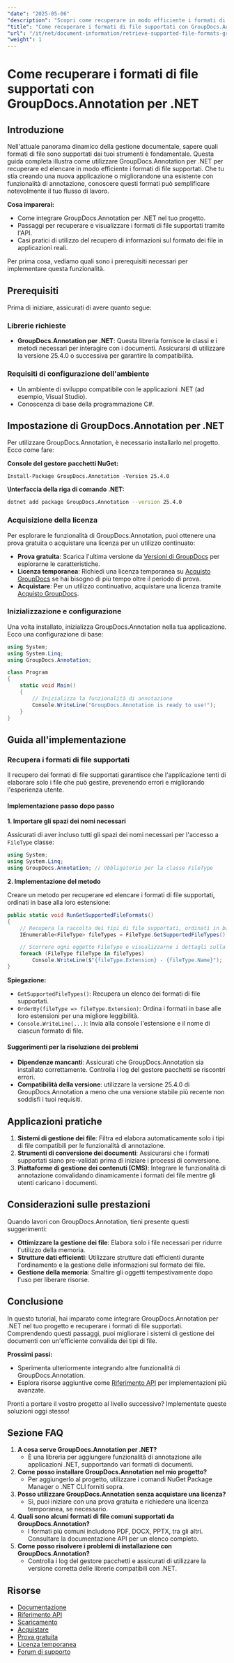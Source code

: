```yaml
---
"date": "2025-05-06"
"description": "Scopri come recuperare in modo efficiente i formati di file supportati utilizzando GroupDocs.Annotation per .NET. Questa guida illustra integrazione, implementazione e applicazioni pratiche."
"title": "Come recuperare i formati di file supportati con GroupDocs.Annotation per .NET&#58; una guida completa"
"url": "/it/net/document-information/retrieve-supported-file-formats-groupdocs-annotation-net/"
"weight": 1
---
```


# Come recuperare i formati di file supportati con GroupDocs.Annotation per .NET

## Introduzione

Nell'attuale panorama dinamico della gestione documentale, sapere quali formati di file sono supportati dai tuoi strumenti è fondamentale. Questa guida completa illustra come utilizzare GroupDocs.Annotation per .NET per recuperare ed elencare in modo efficiente i formati di file supportati. Che tu stia creando una nuova applicazione o migliorandone una esistente con funzionalità di annotazione, conoscere questi formati può semplificare notevolmente il tuo flusso di lavoro.

**Cosa imparerai:**

- Come integrare GroupDocs.Annotation per .NET nel tuo progetto.
- Passaggi per recuperare e visualizzare i formati di file supportati tramite l'API.
- Casi pratici di utilizzo del recupero di informazioni sul formato dei file in applicazioni reali.

Per prima cosa, vediamo quali sono i prerequisiti necessari per implementare questa funzionalità.

## Prerequisiti

Prima di iniziare, assicurati di avere quanto segue:

### Librerie richieste
- **GroupDocs.Annotation per .NET**: Questa libreria fornisce le classi e i metodi necessari per interagire con i documenti. Assicurarsi di utilizzare la versione 25.4.0 o successiva per garantire la compatibilità.
  
### Requisiti di configurazione dell'ambiente
- Un ambiente di sviluppo compatibile con le applicazioni .NET (ad esempio, Visual Studio).
- Conoscenza di base della programmazione C#.

## Impostazione di GroupDocs.Annotation per .NET

Per utilizzare GroupDocs.Annotation, è necessario installarlo nel progetto. Ecco come fare:

**Console del gestore pacchetti NuGet:**

```shell
Install-Package GroupDocs.Annotation -Version 25.4.0
```

**\Interfaccia della riga di comando .NET:**

```bash
dotnet add package GroupDocs.Annotation --version 25.4.0
```

### Acquisizione della licenza

Per esplorare le funzionalità di GroupDocs.Annotation, puoi ottenere una prova gratuita o acquistare una licenza per un utilizzo continuato:

- **Prova gratuita**: Scarica l'ultima versione da [Versioni di GroupDocs](https://releases.groupdocs.com/annotation/net/) per esplorarne le caratteristiche.
- **Licenza temporanea**: Richiedi una licenza temporanea su [Acquisto GroupDocs](https://purchase.groupdocs.com/temporary-license/) se hai bisogno di più tempo oltre il periodo di prova.
- **Acquistare**: Per un utilizzo continuativo, acquistare una licenza tramite [Acquisto GroupDocs](https://purchase.groupdocs.com/buy).

### Inizializzazione e configurazione

Una volta installato, inizializza GroupDocs.Annotation nella tua applicazione. Ecco una configurazione di base:

```csharp
using System;
using System.Linq;
using GroupDocs.Annotation;

class Program
{
    static void Main()
    {
        // Inizializza la funzionalità di annotazione
        Console.WriteLine("GroupDocs.Annotation is ready to use!");
    }
}
```

## Guida all'implementazione

### Recupera i formati di file supportati

Il recupero dei formati di file supportati garantisce che l'applicazione tenti di elaborare solo i file che può gestire, prevenendo errori e migliorando l'esperienza utente.

#### Implementazione passo dopo passo

**1. Importare gli spazi dei nomi necessari**

Assicurati di aver incluso tutti gli spazi dei nomi necessari per l'accesso a `FileType` classe:

```csharp
using System;
using System.Linq;
using GroupDocs.Annotation; // Obbligatorio per la classe FileType
```

**2. Implementazione del metodo**

Creare un metodo per recuperare ed elencare i formati di file supportati, ordinati in base alla loro estensione:

```csharp
public static void RunGetSupportedFileFormats()
{
    // Recupera la raccolta dei tipi di file supportati, ordinati in base alla loro estensione
    IEnumerable<FileType> fileTypes = FileType.GetSupportedFileTypes().OrderBy(fileType => fileType.Extension);

    // Scorrere ogni oggetto FileType e visualizzarne i dettagli sulla console
    foreach (FileType fileType in fileTypes)
        Console.WriteLine($"{fileType.Extension} - {fileType.Name}");
}
```

**Spiegazione:**
- `GetSupportedFileTypes()`: Recupera un elenco dei formati di file supportati.
- `OrderBy(fileType => fileType.Extension)`: Ordina i formati in base alle loro estensioni per una migliore leggibilità.
- `Console.WriteLine(...)`: Invia alla console l'estensione e il nome di ciascun formato di file.

#### Suggerimenti per la risoluzione dei problemi

- **Dipendenze mancanti**: Assicurati che GroupDocs.Annotation sia installato correttamente. Controlla i log del gestore pacchetti se riscontri errori.
- **Compatibilità della versione**: utilizzare la versione 25.4.0 di GroupDocs.Annotation a meno che una versione stabile più recente non soddisfi i tuoi requisiti.

## Applicazioni pratiche

1. **Sistemi di gestione dei file**: Filtra ed elabora automaticamente solo i tipi di file compatibili per le funzionalità di annotazione.
2. **Strumenti di conversione dei documenti**: Assicurarsi che i formati supportati siano pre-validati prima di iniziare i processi di conversione.
3. **Piattaforme di gestione dei contenuti (CMS)**: Integrare le funzionalità di annotazione convalidando dinamicamente i formati dei file mentre gli utenti caricano i documenti.

## Considerazioni sulle prestazioni

Quando lavori con GroupDocs.Annotation, tieni presente questi suggerimenti:

- **Ottimizzare la gestione dei file**: Elabora solo i file necessari per ridurre l'utilizzo della memoria.
- **Strutture dati efficienti**: Utilizzare strutture dati efficienti durante l'ordinamento e la gestione delle informazioni sul formato dei file.
- **Gestione della memoria**: Smaltire gli oggetti tempestivamente dopo l'uso per liberare risorse.

## Conclusione

In questo tutorial, hai imparato come integrare GroupDocs.Annotation per .NET nel tuo progetto e recuperare i formati di file supportati. Comprendendo questi passaggi, puoi migliorare i sistemi di gestione dei documenti con un'efficiente convalida dei tipi di file.

**Prossimi passi:**

- Sperimenta ulteriormente integrando altre funzionalità di GroupDocs.Annotation.
- Esplora risorse aggiuntive come [Riferimento API](https://reference.groupdocs.com/annotation/net/) per implementazioni più avanzate.

Pronti a portare il vostro progetto al livello successivo? Implementate queste soluzioni oggi stesso!

## Sezione FAQ

1. **A cosa serve GroupDocs.Annotation per .NET?**
   - È una libreria per aggiungere funzionalità di annotazione alle applicazioni .NET, supportando vari formati di documenti.
2. **Come posso installare GroupDocs.Annotation nel mio progetto?**
   - Per aggiungerlo al progetto, utilizzare i comandi NuGet Package Manager o .NET CLI forniti sopra.
3. **Posso utilizzare GroupDocs.Annotation senza acquistare una licenza?**
   - Sì, puoi iniziare con una prova gratuita e richiedere una licenza temporanea, se necessario.
4. **Quali sono alcuni formati di file comuni supportati da GroupDocs.Annotation?**
   - I formati più comuni includono PDF, DOCX, PPTX, tra gli altri. Consultare la documentazione API per un elenco completo.
5. **Come posso risolvere i problemi di installazione con GroupDocs.Annotation?**
   - Controlla i log del gestore pacchetti e assicurati di utilizzare la versione corretta delle librerie compatibili con .NET.

## Risorse

- [Documentazione](https://docs.groupdocs.com/annotation/net/)
- [Riferimento API](https://reference.groupdocs.com/annotation/net/)
- [Scaricamento](https://releases.groupdocs.com/annotation/net/)
- [Acquistare](https://purchase.groupdocs.com/buy)
- [Prova gratuita](https://releases.groupdocs.com/annotation/net/)
- [Licenza temporanea](https://purchase.groupdocs.com/temporary-license/)
- [Forum di supporto](https://forum.groupdocs.com/c/annotation/)